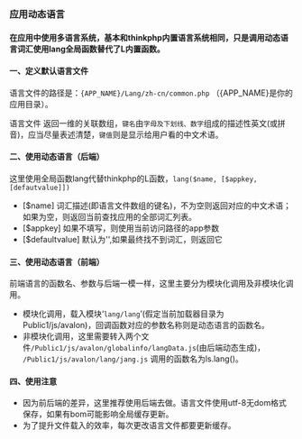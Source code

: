 ### 应用动态语言
#### 在应用中使用多语言系统，基本和thinkphp内置语言系统相同，只是调用动态语言词汇使用lang全局函数替代了L内置函数。

#### 一、定义默认语言文件
语言文件的路径是：`{APP_NAME}/Lang/zh-cn/common.php` （{APP_NAME}是你的应用目录）。

语言文件 返回一维的关联数组，`键名`由`字母及下划线、数字`组成的描述性英文(或拼音)，应当尽量表述清楚，`键值`则是显示给用户看的中文术语。

#### 二、使用动态语言（后端）
这里使用全局函数lang代替thinkphp的L函数，`lang($name, [$appkey, [defautvalue]])`

* [$name] 词汇描述(即语言文件数组的键名)，不为空则返回对应的中文术语；如果为空，则返回当前查找应用的全部词汇列表。 
* [$appkey] 如果不填写，则使用当前访问路径的app参数
* [$defaultvalue] 默认为'',如果最终找不到词汇，则返回它

#### 三、使用动态语言（前端）
前端语言的函数名、参数与后端一模一样，这里主要分为模块化调用及非模块化调用。
* 模块化调用，载入模块‘`lang/lang`’(假定当前加载器目录为Public1/js/avalon)，回调函数对应的参数名称则是动态语言的函数名。
* 非模块化调用，这里需要转入两个文件`/Public1/js/avalon/globalinfo/langData.js`(由后端动态生成)， `/Public1/js/avalon/lang/jang.js`
调用的函数名为ls.lang()。

#### 四、使用注意
* 因为前后端的差异，这里推荐使用后端去做。语言文件使用utf-8无dom格式保存，如果有bom可能影响全局缓存更新。
* 为了提升文件载入的效率，每次更改语言文件都要更新缓存。
